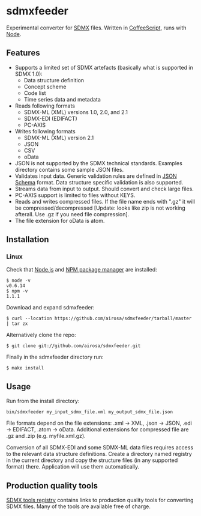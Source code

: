 # sdmxfeeder

Experimental converter for [SDMX](http://sdmx.org) files.
Written in [CoffeeScript](http://coffeescript.org), runs with [Node](http://nodejs.org).

## Features

- Supports a limited set of SDMX artefacts (basically what is supported in SDMX 1.0):
	- Data structure definition
	- Concept scheme
	- Code list
	- Time series data and metadata
- Reads following formats
	- SDMX-ML (XML) versions 1.0, 2.0, and 2.1
	- SDMX-EDI (EDIFACT)
	- PC-AXIS
- Writes following formats
	- SDMX-ML (XML) version 2.1
	- JSON
	- CSV
	- oData
- JSON is not supported by the SDMX technical standards.
Examples directory contains some sample JSON files.
- Validates input data. Generic validation rules are defined in
[JSON Schema](http://tools.ietf.org/html/draft-zyp-json-schema-03) format.
Data structure specific validation is also supported.
- Streams data from input to output. Should convert and check large files.
- PC-AXIS support is limited to files without KEYS.
- Reads and writes compressed files. If the file name ends with ".gz"
it will be compressed/decompressed [Update: looks like zip is not working afterall.
Use .gz if you need file compression].
- The file extension for oData is atom.

## Installation

### Linux

Check that [Node.js](https://github.com/joyent/node/wiki/Installing-Node.js-via-package-manager)
and [NPM package manager](http://npmjs.org/) are installed:

	$ node -v
	v0.6.14
	$ npm -v
	1.1.1

Download and expand sdmxfeeder:

	$ curl --location https://github.com/airosa/sdmxfeeder/tarball/master | tar zx

Alternatively clone the repo:

	$ git clone git://github.com/airosa/sdmxfeeder.git

Finally in the sdmxfeeder directory run:

	$ make install

## Usage

Run from the install directory:

	bin/sdmxfeeder my_input_sdmx_file.xml my_output_sdmx_file.json

File formats depend on the file extensions: .xml -> XML, .json -> JSON, 
.edi -> EDIFACT, .atom -> oData.
Additional extensions for compressed file are .gz and .zip (e.g. myfile.xml.gz).

Conversion of all SDMX-EDI and some SDMX-ML data files requires access to the
relevant data structure definitions. Create a directory named registry in the current
directory and copy the structure files (in any supported format) there. Application
will use them automatically.

## Production quality tools

[SDMX tools registry](http://www.sdmxtools.org/index.php) contains links to
production quality tools for converting SDMX files. Many of the tools are
available free of charge.

